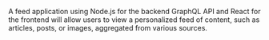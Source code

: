 A feed application using Node.js for the backend GraphQL API and React for the frontend will allow users to view a personalized feed of content, such as articles, posts, or images, aggregated from various sources.
